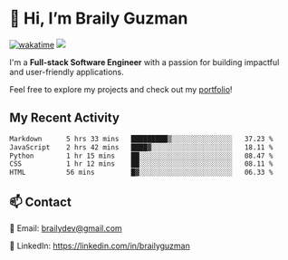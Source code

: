 # 👋 Hi, I’m Braily Guzman
[![wakatime](https://wakatime.com/badge/user/78b9a827-5162-4c58-9330-4ea970cf6de4.svg)](https://wakatime.com/@78b9a827-5162-4c58-9330-4ea970cf6de4)
![](https://komarev.com/ghpvc/?username=brailyguzman)

I'm a **Full-stack Software Engineer** with a passion for building impactful and user-friendly applications.

Feel free to explore my projects and check out my [portfolio](https://braily.dev)!


## My Recent Activity
<!--START_SECTION:waka-->

```txt
Markdown      5 hrs 33 mins   █████████▒░░░░░░░░░░░░░░░   37.23 %
JavaScript    2 hrs 42 mins   ████▓░░░░░░░░░░░░░░░░░░░░   18.11 %
Python        1 hr 15 mins    ██░░░░░░░░░░░░░░░░░░░░░░░   08.47 %
CSS           1 hr 12 mins    ██░░░░░░░░░░░░░░░░░░░░░░░   08.11 %
HTML          56 mins         █▓░░░░░░░░░░░░░░░░░░░░░░░   06.33 %
```

<!--END_SECTION:waka-->

## 📫 Contact
📧 Email: brailydev@gmail.com

🔗 LinkedIn: https://linkedin.com/in/brailyguzman
